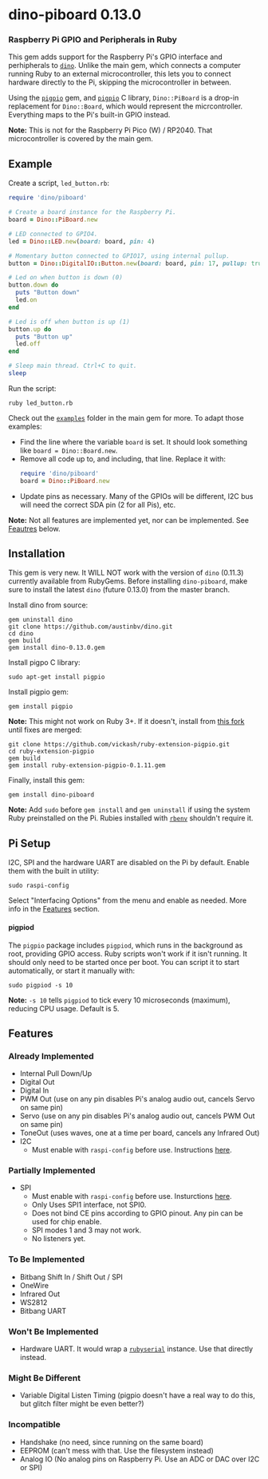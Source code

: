 # dino-piboard 0.13.0

### Raspberry Pi GPIO and Peripherals in Ruby

This gem adds support for the Raspberry Pi's GPIO interface and perhipherals to [`dino`](https://github.com/austinbv/dino). Unlike the main gem, which connects a computer running Ruby to an external microcontroller, this lets you to connect hardware directly to the Pi, skipping the microcontroller in between.

Using the [`pigpio`](https://github.com/nak1114/ruby-extension-pigpio) gem, and [`pigpio`](https://github.com/joan2937/pigpio) C library, `Dino::PiBoard` is a drop-in replacement for `Dino::Board`, which would represent the micrcontroller. Everything maps to the Pi's built-in GPIO instead.

**Note:** This is not for the Raspberry Pi Pico (W) / RP2040. That microcontroller is covered by the main gem.

## Example
Create a script, `led_button.rb`:
```ruby
require 'dino/piboard'

# Create a board instance for the Raspberry Pi.
board = Dino::PiBoard.new

# LED connected to GPIO4.
led = Dino::LED.new(board: board, pin: 4)

# Momentary button connected to GPIO17, using internal pullup.
button = Dino::DigitalIO::Button.new(board: board, pin: 17, pullup: true)

# Led on when button is down (0)
button.down do
  puts "Button down"
  led.on
end

# Led is off when button is up (1)
button.up do
  puts "Button up"
  led.off
end

# Sleep main thread. Ctrl+C to quit.
sleep
```

Run the script:
```shell
ruby led_button.rb
```

Check out the [`examples`](https://github.com/austinbv/dino/tree/master/examples) folder in the main gem for more. To adapt those examples:
  - Find the line where the variable `board` is set. It should look something like `board = Dino::Board.new`.
  - Remove all code up to, and including, that line. Replace it with:
    ```ruby
    require 'dino/piboard'
    board = Dino::PiBoard.new
    ```
  - Update pins as necessary. Many of the GPIOs will be different, I2C bus will need the correct SDA pin (2 for all Pis), etc.
  
**Note:** Not all features are implemented yet, nor can be implemented. See [Feautres](#features) below.

## Installation

This gem is very new. It WILL NOT work with the version of `dino` (0.11.3) currently available from RubyGems. Before installing `dino-piboard`, make sure to install the latest `dino` (future 0.13.0) from the master branch.

Install dino from source:
```shell
gem uninstall dino
git clone https://github.com/austinbv/dino.git
cd dino
gem build
gem install dino-0.13.0.gem
```

Install pigpo C library:
```shell
sudo apt-get install pigpio
```

Install pigpio gem:
```shell
gem install pigpio
```

**Note:** This might not work on Ruby 3+. If it doesn't, install from [this fork](https://github.com/vickash/ruby-extension-pigpio) until fixes are merged:
```shell
git clone https://github.com/vickash/ruby-extension-pigpio.git
cd ruby-extension-pigpio
gem build
gem install ruby-extension-pigpio-0.1.11.gem
```

Finally, install this gem:
```shell
gem install dino-piboard
```

**Note:** Add `sudo` before `gem install` and `gem uninstall` if using the system Ruby preinstalled on the Pi. Rubies installed with [`rbenv`](https://github.com/rbenv/rbenv) shouldn't require it.

## Pi Setup

I2C, SPI and the hardware UART are disabled on the Pi by default. Enable them with the built in utility:
```shell
sudo raspi-config
```
Select "Interfacing Options" from the menu and enable as needed. More info in the [Features](#features) section.

#### pigpiod

The `pigpio` package includes `pigpiod`, which runs in the background as root, providing GPIO access. Ruby scripts won't work if it isn't running. It should only need to be started once per boot. You can script it to start automatically, or start it manually with:
```shell
sudo pigpiod -s 10
```
**Note:** `-s 10` tells `pigpiod` to tick every 10 microseconds (maximum), reducing CPU usage. Default is 5.

## Features

### Already Implemented
  - Internal Pull Down/Up
  - Digital Out
  - Digital In
  - PWM Out (use on any pin disables Pi's analog audio out, cancels Servo on same pin)
  - Servo   (use on any pin disables Pi's analog audio out, cancels PWM Out on same pin)
  - ToneOut (uses waves, one at a time per board, cancels any Infrared Out)
  - I2C
    - Must enable with `raspi-config` before use. Instructions [here](https://learn.adafruit.com/adafruits-raspberry-pi-lesson-4-gpio-setup/configuring-i2c).

### Partially Implemented
  - SPI
    - Must enable with `raspi-config` before use. Insturctions [here](https://learn.adafruit.com/adafruits-raspberry-pi-lesson-4-gpio-setup/configuring-spi).
    - Only Uses SPI1 interface, not SPI0.
    - Does not bind CE pins according to GPIO pinout. Any pin can be used for chip enable.
    - SPI modes 1 and 3 may not work.
    - No listeners yet.

### To Be Implemented
  - Bitbang Shift In / Shift Out / SPI
  - OneWire
  - Infrared Out
  - WS2812
  - Bitbang UART

### Won't Be Implemented
  - Hardware UART. It would wrap a [`rubyserial`](https://github.com/hybridgroup/rubyserial) instance. Use that directly instead.

### Might Be Different
  - Variable Digital Listen Timing (pigpio doesn't have a real way to do this, but glitch filter might be even better?)

### Incompatible
  - Handshake (no need, since running on the same board)
  - EEPROM (can't mess with that. Use the filesystem instead)
  - Analog IO (No analog pins on Raspberry Pi. Use an ADC or DAC over I2C or SPI)
